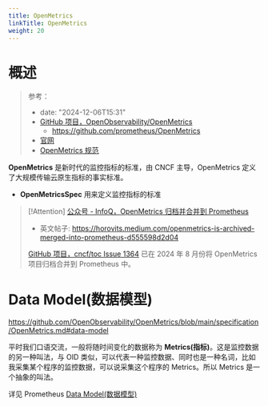 ```yaml
---
title: OpenMetrics
linkTitle: OpenMetrics
weight: 20
---
```


# 概述

> 参考：
>
> - date: "2024-12-06T15:31"
> - [GitHub 项目，OpenObservability/OpenMetrics](https://github.com/OpenObservability/OpenMetrics)
>   - https://github.com/prometheus/OpenMetrics
> - [官网](https://openmetrics.io/)
> - [OpenMetrics 规范](https://github.com/OpenObservability/OpenMetrics/blob/main/specification/OpenMetrics.md)

**OpenMetrics** 是新时代的监控指标的标准，由 CNCF 主导，OpenMetrics 定义了大规模传输云原生指标的事实标准。

- **OpenMetricsSpec** 用来定义监控指标的标准

> [!Attention]
> [公众号 - InfoQ，OpenMetrics 归档并合并到 Prometheus](https://mp.weixin.qq.com/s/Wvh8AskHtOe2WoFPyAfVjA)
>
> - 英文帖子: https://horovits.medium.com/openmetrics-is-archived-merged-into-prometheus-d555598d2d04
>
> [GitHub 项目，cncf/toc Issue 1364](https://github.com/cncf/toc/issues/1364) 已在 2024 年 8 月份将 OpenMetrics 项目归档合并到 Prometheus 中。

# Data Model(数据模型)

https://github.com/OpenObservability/OpenMetrics/blob/main/specification/OpenMetrics.md#data-model

平时我们口语交流，一般将随时间变化的数据称为 **Metrics(指标)**。这是监控数据的另一种叫法，与 OID 类似，可以代表一种监控数据、同时也是一种名词，比如我采集某个程序的监控数据，可以说采集这个程序的 Metrics。所以 Metrics 是一个抽象的叫法。

详见 Prometheus [Data Model(数据模型)](/docs/6.可观测性/Metrics/Prometheus/Storage/Data%20Model(数据模型).md)
